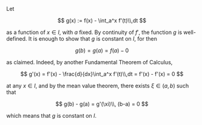 Let 

$$
g(x) := f(x) - \int_a^x f'(t)\\,dt 
$$

as a function of $x\in I$, with $a$ fixed. By continuity of $f'$, the function
$g$ is well-defined. It is enough to show that $g$ is constant on $I$, for then 

$$
g(b) = g(a) = f(a) - 0
$$

as claimed. Indeed, by another Fundamental Theorem of Calculus,

$$
g'(x) = f'(x) - \frac{d}{dx}\int_a^x f'(t)\\,dt = f'(x) - f'(x) = 0
$$

at any $x\in I$, and by the mean value theorem, there exists
$\xi\in (a, b)$ such that

$$
g(b) - g(a) = g'(\xi)\\, (b-a) = 0
$$

which means that $g$ is constant on $I$.
